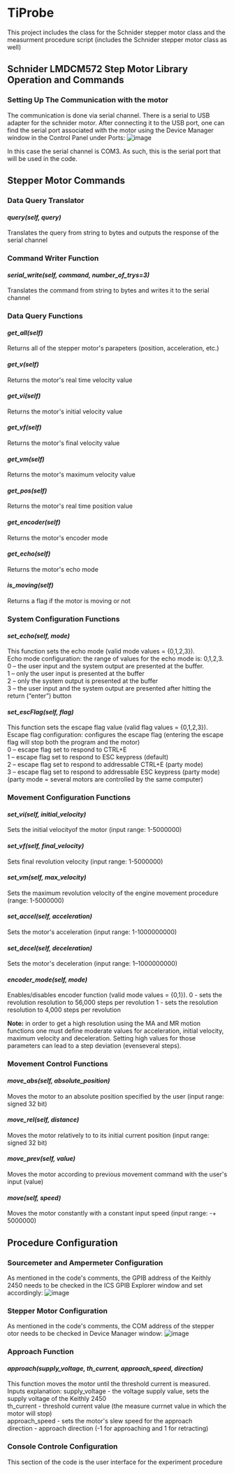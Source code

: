 # TiProbe
This project includes the class for the Schnider stepper motor class and the measurment procedure script (includes the Schnider stepper motor class as well)
## Schnider LMDCM572 Step Motor Library Operation and Commands
### Setting Up The Communication with the motor
The communication is done via serial channel. There is a serial to USB adapter for the schnider motor. After connecting it to the USB port, one can find the serial port associated with the motor using the Device Manager window in the Control Panel under Ports:
![image](https://github.com/Emn547/TiProbe/assets/29408499/d9eb4d22-46c1-4093-b3a1-e0e517ec2c96)

In this case the serial channel is COM3. As such, this is the serial port that will be used in the code.

## Stepper Motor Commands
### Data Query Translator
#### *__query(self, query)__* 
Translates the query from string to bytes  and outputs the response of the serial channel<br>


### Command Writer Function
#### *__serial_write(self, command, number_of_trys=3)__*
Translates the command from string to bytes and writes it to the serial channel<br>


### Data Query Functions
#### *__get_all(self)__*
Returns all of the stepper motor's parapeters (position, acceleration, etc.)
#### *__get_v(self)__*
Returns the motor's real time velocity value
#### *__get_vi(self)__*
Returns the motor's initial velocity value 
#### *__get_vf(self)__*
Returns the motor's final velocity value 
#### *__get_vm(self)__*
Returns the motor's maximum velocity value 
#### *__get_pos(self)__*
Returns the motor's real time position value
#### *__get_encoder(self)__*
Returns the motor's encoder mode
#### *__get_echo(self)__*
Returns the motor's echo mode
#### *__is_moving(self)__*
Returns a flag if the motor is moving or not


### System Configuration Functions
#### *__set_echo(self, mode)__*
This function sets the echo mode (valid mode values = {0,1,2,3}).<br>
Echo mode configuration: the range of values for the echo mode is: 0,1,2,3.<br>
        0 – the user input and the system output are presented at the buffer.<br>
        1 – only the user input is presented at the buffer<br>
        2 – only the system output is presented at the buffer<br>
        3 – the user input and the system output are presented after hitting the return (“enter”) button<br>

#### *__set_escFlag(self, flag)__*
This function sets the escape flag value (valid flag values = {0,1,2,3}).
Escape flag configuration: configures the escape flag (entering the escape flag will stop both the program and the motor)<br> 
        0 – escape flag set to respond to CTRL+E<br> 
        1 – escape flag set to respond to ESC keypress (default)<br> 
        2 – escape flag set to respond to addressable CTRL+E (party mode)<br> 
        3 – escape flag set to respond to addressable ESC keypress (party mode) (party mode = several motors are controlled by the same computer)<br>


### Movement Configuration Functions
#### *__set_vi(self, initial_velocity)__*
Sets the initial velocityof the motor (input range: 1-5000000)

#### *__set_vf(self, final_velocity)__*
Sets final revolution velocity (input range: 1-5000000)

#### *__set_vm(self, max_velocity)__*
Sets the maximum revolution velocity of the engine movement procedure (range: 1-5000000)
        
#### *__set_accel(self, acceleration)__*
Sets the motor's acceleration  (input range: 1-1000000000)

#### *__set_decel(self, deceleration)__*
Sets the motor's deceleration (input range: 1–1000000000)

#### *__encoder_mode(self, mode)__*
Enables/disables encoder function (valid mode values = {0,1}).
        0 - sets the revolution resolution to 56,000 steps per revolution
        1 - sets the resolution resolution to 4,000 steps per revolution

__Note:__ in order to get a high resolution using the MA and MR motion functions one must define moderate values for acceleration, initial velocity, 
maximum velocity and deceleration. Setting high values for those parameters can lead to a step deviation (evenseveral steps).

### Movement Control Functions
#### *__move_abs(self, absolute_position)__*
Moves the motor to an absolute position specified by the user (input range: signed 32 bit)
 
#### *__move_rel(self, distance)__*
Moves the motor relatively to to its initial current position (input range: signed 32 bit)

#### *__move_prev(self, value)__*
Moves the motor according to previous movement command with the user's input (value)

#### *__move(self, speed)__*
Moves the motor constantly with a constant input speed (input range: -+ 5000000)

## Procedure Configuration
### Sourcemeter and Ampermeter Configuration
As mentioned in the code's comments, the GPIB address of the Keithly 2450 needs to be checked in the ICS GPIB Explorer window and set accordingly:
![image](https://github.com/Emn547/TiProbe/assets/29408499/7df3b864-0b04-45b1-baa8-941dc6c91d1e)

### Stepper Motor Configuration
As mentioned in the code's comments, the COM address of the stepper otor needs to be checked in Device Manager window:
![image](https://github.com/Emn547/TiProbe/assets/29408499/143f9de4-6ae8-454a-92fe-6736f419ff36)

### Approach Function 
#### *__approach(supply_voltage, th_current, approach_speed, direction)__*
This function moves the motor until the threshold current is measured. Inputs explanation:
supply_voltage - the voltage supply value, sets the supply voltage of the Keithly 2450<br>
th_current - threshold current value (the measure currnet value in which the motor will stop)<br>
approach_speed - sets the motor's slew speed for the approach<br>
direction - approach direction (-1 for approaching and 1 for retracting)<br>

### Console Controle Configuration
This section of the code is the user interface for the experiment procedure




        



